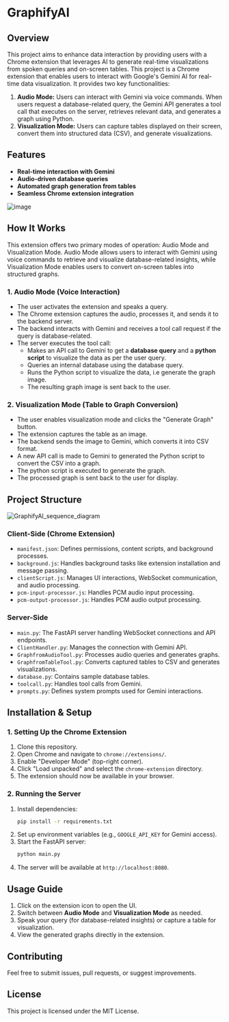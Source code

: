 # GraphifyAI

## Overview

This project aims to enhance data interaction by providing users with a Chrome extension that leverages AI to generate real-time visualizations from spoken queries and on-screen tables.
This project is a Chrome extension that enables users to interact with Google's Gemini AI for real-time data visualization. It provides two key functionalities:

1. **Audio Mode:** Users can interact with Gemini via voice commands. When users request a database-related query, the Gemini API generates a tool call that executes on the server, retrieves relevant data, and generates a graph using Python.
2. **Visualization Mode:** Users can capture tables displayed on their screen, convert them into structured data (CSV), and generate visualizations.

## Features
- **Real-time interaction with Gemini**
- **Audio-driven database queries**
- **Automated graph generation from tables**
- **Seamless Chrome extension integration**

![image](https://github.com/user-attachments/assets/7513dcc5-b907-4339-ad68-b95b4b7ff81b)

## How It Works

This extension offers two primary modes of operation: Audio Mode and Visualization Mode. Audio Mode allows users to interact with Gemini using voice commands to retrieve and visualize database-related insights, while Visualization Mode enables users to convert on-screen tables into structured graphs.
### 1. Audio Mode (Voice Interaction)
- The user activates the extension and speaks a query.
- The Chrome extension captures the audio, processes it, and sends it to the backend server.
- The backend interacts with Gemini and receives a tool call request if the query is database-related.
- The server executes the tool call:
  - Makes an API call to Gemini to get a **database query** and a **python script** to visualize the data as per the user query.
  - Queries an internal database using the database query.
  - Runs the Python script to visualize the data, i.e generate the graph image.
  - The resulting graph image is sent back to the user.

### 2. Visualization Mode (Table to Graph Conversion)
- The user enables visualization mode and clicks the "Generate Graph" button.
- The extension captures the table as an image.
- The backend sends the image to Gemini, which converts it into CSV format.
- A new API call is made to Gemini to generated the Python script to convert the CSV into a graph.
- The python script is executed to generate the graph.
- The processed graph is sent back to the user for display.

## Project Structure
![GraphifyAI_sequence_diagram](https://github.com/user-attachments/assets/02fdbd0a-2402-4cf8-8154-511d6180fc21)


### **Client-Side (Chrome Extension)**
- `manifest.json`: Defines permissions, content scripts, and background processes.
- `background.js`: Handles background tasks like extension installation and message passing.
- `clientScript.js`: Manages UI interactions, WebSocket communication, and audio processing.
- `pcm-input-processor.js`: Handles PCM audio input processing.
- `pcm-output-processor.js`: Handles PCM audio output processing.

### **Server-Side**
- `main.py`: The FastAPI server handling WebSocket connections and API endpoints.
- `ClientHandler.py`: Manages the connection with Gemini API.
- `GraphfromAudioTool.py`: Processes audio queries and generates graphs.
- `GraphfromTableTool.py`: Converts captured tables to CSV and generates visualizations.
- `database.py`: Contains sample database tables.
- `toolcall.py`: Handles tool calls from Gemini.
- `prompts.py`: Defines system prompts used for Gemini interactions.

## Installation & Setup

### **1. Setting Up the Chrome Extension**
1. Clone this repository.
2. Open Chrome and navigate to `chrome://extensions/`.
3. Enable "Developer Mode" (top-right corner).
4. Click "Load unpacked" and select the `chrome-extension` directory.
5. The extension should now be available in your browser.

### **2. Running the Server**
1. Install dependencies:
   ```sh
   pip install -r requirements.txt
   ```
2. Set up environment variables (e.g., `GOOGLE_API_KEY` for Gemini access).
3. Start the FastAPI server:
   ```sh
   python main.py
   ```
4. The server will be available at `http://localhost:8080`.

## Usage Guide
1. Click on the extension icon to open the UI.
2. Switch between **Audio Mode** and **Visualization Mode** as needed.
3. Speak your query (for database-related insights) or capture a table for visualization.
4. View the generated graphs directly in the extension.

## Contributing
Feel free to submit issues, pull requests, or suggest improvements.

## License
This project is licensed under the MIT License.


